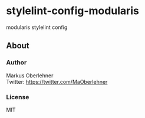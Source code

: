 # stylelint-config-modularis
modularis stylelint config

## About
### Author
Markus Oberlehner  
Twitter: https://twitter.com/MaOberlehner

### License
MIT
